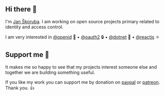 ## Hi there 👋

I'm [Jan Škoruba](https://skoruba.com). I am working on open source projects primary related to identity and access control. 

I am very interested in [@openid](https://github.com/openin) 🔐 • [@oauth2](https://github.com/oauth2) 🔒 • [@dotnet](https://github.com/dotnet) 🚀 • [@reactjs](https://github.com/reactjs) ⚛

## Support me 💖

It makes me so happy to see that my projects interest someone else and together we are building something useful.

If you like my work you can support me by donation on [paypal](https://www.paypal.com/paypalme/skoruba) or [patreon](https://patreon.com/skoruba). Thank you. 👍
